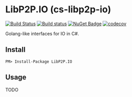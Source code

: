 # LibP2P.IO (cs-libp2p-io)

[![Build Status](https://travis-ci.org/tabrath/cs-libp2p-io.svg?branch=master)](https://travis-ci.org/tabrath/cs-libp2p-io)
[![Build status](https://ci.appveyor.com/api/projects/status/cf1ha2pgjqp9lih4?svg=true)](https://ci.appveyor.com/project/tabrath/cs-libp2p-io)
[![NuGet Badge](https://buildstats.info/nuget/LibP2P.IO)](https://www.nuget.org/packages/LibP2P.IO/)
[![codecov](https://codecov.io/gh/tabrath/cs-libp2p-io/branch/master/graph/badge.svg)](https://codecov.io/gh/tabrath/cs-libp2p-io)

Golang-like interfaces for IO in C#.

## Install

    PM> Install-Package LibP2P.IO

## Usage

TODO

